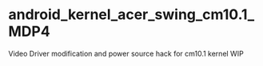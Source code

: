 android_kernel_acer_swing_cm10.1_MDP4
=====================================

Video Driver modification and power source hack for cm10.1 kernel WIP 
